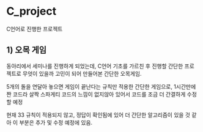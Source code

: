 # C_project
C언어로 진행한 프로젝트

## 1) 오목 게임

동아리에서 세미나를 진행하게 되었는데, C언어 기초를 가르친 후 진행할 간단한 프로젝트로 무엇이 있을까 고민이 되어 만들어본 간단한 오목게임.

5개의 돌을 연달아 놓으면 게임이 끝난다는 규칙만 적용한 간단한 게임으로, 1시간만에 짠 코드라 살짝 스파게티 코드의 느낌이 없지않아 있어서 코드를 조금 더 간결하게 수정할 예정

현재 33 규칙이 적용되지 않고, 정답이 확인됨에 있어 더 간단한 알고리즘이 있을 것 같아 이 부분은 추가 및 수정 예정에 있음.
